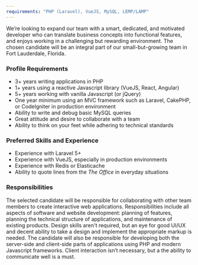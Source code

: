 ```yaml
---
requirements: "PHP (Laravel), VueJS, MySQL, LEMP/LAMP"
---
```


We’re looking to expand our team with a smart, dedicated, and motivated developer who can translate business 
concepts into functional features, and enjoys working in a challenging but rewarding environment. The chosen 
candidate will be an integral part of our small-but-growing team in Fort Lauderdale, Florida.

<!--more-->

### Profile Requirements
- 3+ years writing applications in PHP
- 1+ years using a reactive Javascript library (VueJS, React, Angular)
- 5+ years working with vanilla Javascript (or jQuery)
- One year minimum using an MVC framework such as Laravel, CakePHP, or CodeIgniter 
in production environment
- Ability to write and debug basic MySQL queries
- Great attitude and desire to collaborate with a team
- Ability to think on your feet while adhering to technical standards

### Preferred Skills and Experience
- Experience with Laravel 5+
- Experience with VueJS, especially in production environments
- Experience with Redis or Elasticache
- Ability to quote lines from the _The Office_ in everyday situations

### Responsibilities

The selected candidate will be responsible for collaborating with other team members to create interactive web applications. 
Responsibilities include all aspects of software and website development: planning of features, planning the technical 
structure of applications, and maintenance of existing products. Design skills aren't required, but an eye for good 
UI/UX and decent ability to take a design and implement the appropriate markup is needed. 
The candidate will also be responsible for developing both the server-side and client-side parts of applications 
using PHP and modern Javascript frameworks. Client interaction isn’t necessary, but a the ability to communicate well 
is a must.